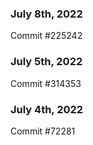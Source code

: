 ### July 8th, 2022

Commit #225242

### July 5th, 2022

Commit #314353


### July 4th, 2022

Commit #72281
